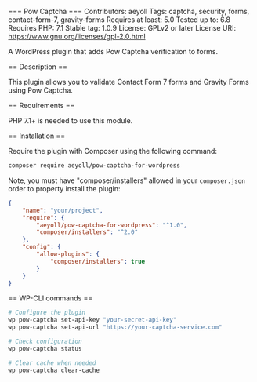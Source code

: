 === Pow Captcha ===
Contributors: aeyoll
Tags: captcha, security, forms, contact-form-7, gravity-forms
Requires at least: 5.0
Tested up to: 6.8
Requires PHP: 7.1
Stable tag: 1.0.9
License: GPLv2 or later
License URI: https://www.gnu.org/licenses/gpl-2.0.html

A WordPress plugin that adds Pow Captcha verification to forms.

== Description ==

This plugin allows you to validate Contact Form 7 forms and Gravity Forms using Pow Captcha.

== Requirements ==

PHP 7.1+ is needed to use this module.

== Installation ==

Require the plugin with Composer using the following command:

```sh
composer require aeyoll/pow-captcha-for-wordpress
```

Note, you must have "composer/installers" allowed in your `composer.json` order to property install the plugin:

```json
{
    "name": "your/project",
    "require": {
        "aeyoll/pow-captcha-for-wordpress": "^1.0",
        "composer/installers": "^2.0"
    },
    "config": {
        "allow-plugins": {
            "composer/installers": true
        }
    }
}
```

== WP-CLI commands ==

```sh
# Configure the plugin
wp pow-captcha set-api-key "your-secret-api-key"
wp pow-captcha set-api-url "https://your-captcha-service.com"

# Check configuration
wp pow-captcha status

# Clear cache when needed
wp pow-captcha clear-cache
```
